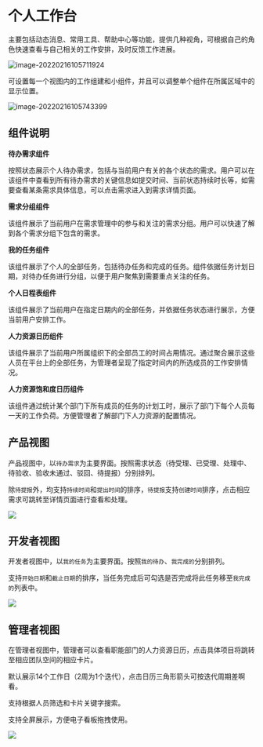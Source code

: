 # 个人工作台

主要包括动态消息、常用工具、帮助中心等功能，提供几种视角，可根据自己的角色快速查看与自己相关的工作安排，及时反馈工作进展。

![image-20220216105711924](http://devops-minio.jdcloud.com/doc-image/All-Image/dashboard.assets/image-20220216105711924.png)

可设置每一个视图内的工作组建和小组件，并且可以调整单个组件在所属区域中的显示位置。

![image-20220216105743399](http://devops-minio.jdcloud.com/doc-image/All-Image/dashboard.assets/image-20220216105743399.png)

## 组件说明

**待办需求组件**

按照状态展示个人待办需求，包括与当前用户有关的各个状态的需求。用户可以在该组件中查看到所有待办需求的关键信息如提交时间、当前状态持续时长等，如需要查看某条需求具体信息，可以点击需求进入到需求详情页面。

**需求分组组件**

该组件展示了当前用户在需求管理中的参与和关注的需求分组。用户可以快速了解到各个需求分组下包含的需求。

**我的任务组件**

 该组件展示了个人的全部任务，包括待办任务和完成的任务。组件依据任务计划日期，对待办任务进行分组，以便于用户聚焦到需要重点关注的任务。

**个人日程表组件**

该组件展示了当前用户在指定日期内的全部任务，并依据任务状态进行展示，方便当前用户安排工作。

**人力资源日历组件**

 该组件展示了当前用户所属组织下的全部员工的时间占用情况。通过聚合展示这些人员在平台上的全部任务，为管理者呈现了指定时间内的所选成员的工作安排情况。

**人力资源饱和度日历组件**

该组件通过统计某个部门下所有成员的任务的计划工时，展示了部门下每个人员每一天的工作负荷。方便管理者了解部门下人力资源的配置情况。

## 产品视图

产品视图中，以`待办需求`为主要界面。按照需求状态（待受理、已受理、处理中、待验收、验收未通过、驳回、待提报）分别排列。

除`待提报`外，均支持`持续时间`和`提出时间`的排序，`待提报`支持`创建时间`排序，点击相应需求可跳转至详情页面进行查看和处理。

![](http://devops-minio.jdcloud.com/doc-image/All-Image/dashboard.assets/dashboard1.jpg)


## 开发者视图

开发者视图中，以`我的任务`为主要界面。按照`我的待办`、`我完成的`分别排列。

支持`开始日期`和`截止日期`的排序，当任务完成后可勾选是否完成将此任务移至`我完成的`列表中。

![](http://devops-minio.jdcloud.com/doc-image/All-Image/dashboard.assets/dashboard2.jpg)

## 管理者视图

在管理者视图中，管理者可以查看职能部门的人力资源日历，点击具体项目将跳转至相应团队空间的相应卡片。

默认展示14个工作日（2周为1个迭代），点击日历三角形箭头可按迭代周期差啊看。

支持根据人员筛选和卡片关键字搜索。

支持全屏展示，方便电子看板拖拽使用。

![](http://devops-minio.jdcloud.com/doc-image/All-Image/dashboard.assets/dashboard3.png)

